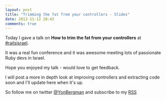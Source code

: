```yaml
---
layout: post
title: "Trimming the fat from your controllers - Slides"
date: 2012-11-12 20:43
comments: true
---
```


Today I gave a talk on **How to trim the fat from your controllers** at [#railsisrael](http://railsisrael.events.co.il/presentations/551-trimming-the-fat-from-your-controllers).

It was a real fun conference and it was awesome meeting lots of passionate Ruby devs in Israel.

Hope you enjoyed my talk - would love to get feedback.

<!--more-->

I will post a more in depth look at improving controllers and extracting code soon and I'll update here when it's up.

So follow me on twitter [@YonBergman](http://twitter.com/yonbergman) and subscribe to my [RSS](http://feeds.feedburner.com/Yon-line)

<script async class="speakerdeck-embed" data-id="1346f4300f250130018822000a1f82fb" data-ratio="1.33333333333333" src="//speakerdeck.com/assets/embed.js"></script>
